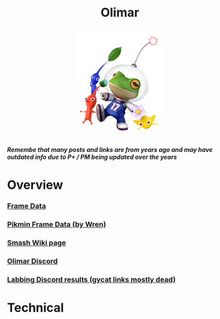 <div id="toc">
  <ul align="center" style="list-style: none">
      <summary> <h1>
        Olimar
        <p><img src="/Images/Frogimar.png" alt="Olimar png" width=200></p?
  </ul>
</div>

<h4> <i>Remembe that many posts and links are from years ago and may have outdated info due to P+ / PM being updated over the years</i>

<h1> Overview
<h3> <a href="https://rukaidata.com/P+/Olimar/">Frame Data</a>
<h3> <a href="https://docs.google.com/spreadsheets/d/1_jAj8Hg_-T4BnTkuzeZX6shgJMbbLlQiT9QnMspFx5E/edit?gid=0#gid=0">Pikmin Frame Data (by Wren)</a>
<h3> <a href="https://www.ssbwiki.com/Olimar_(PM)/">Smash Wiki page</a>
<h3> <a href="https://discord.com/invite/0oB0II6Rq7R3Cs98">Olimar Discord</a>
<h3> <a href="https://www.reddit.com/r/SSBPM/comments/nq02kx/olimar_tech_post_repost_cause_it_wasnt_working/">Labbing Discord results (gycat links mostly dead)</a>

<h1> Technical
